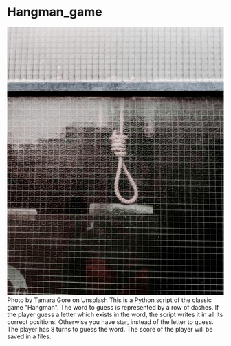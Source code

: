 # Hangman_game

![alt text](tamara-gore-unsplash.jpg "Hangman")
Photo by Tamara Gore on Unsplash
This is a Python script of the classic game "Hangman".
The word to guess is represented by a row of dashes.
If the player guess a letter which exists in the word, the script writes it in all its correct positions.
Otherwise you have star, instead of the letter to guess.
The player has 8 turns to guess the word.
The score of the player will be saved in a files.
